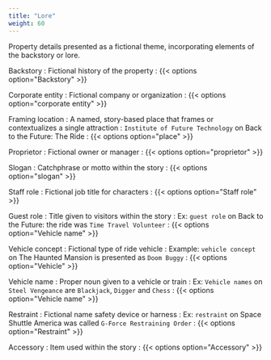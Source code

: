 ```yaml
---
title: "Lore"
weight: 60
---
```


Property details presented as a fictional theme, incorporating elements of the backstory or lore.

Backstory
: Fictional history of the property
: {{< options option="Backstory" >}}

Corporate entity
: Fictional company or organization
: {{< options option="corporate entity" >}}

Framing location
: A named, story-based place that frames or contextualizes a single attraction
: `Institute of Future Technology` on Back to the Future: The Ride
: {{< options option="place" >}}

Proprietor
: Fictional owner or manager
: {{< options option="proprietor" >}}

Slogan
: Catchphrase or motto within the story
: {{< options option="slogan" >}}

Staff role
: Fictional job title for characters
: {{< options option="Staff role" >}}

Guest role
: Title given to visitors within the story
: Ex: `guest role` on Back to the Future: the ride was `Time Travel Volunteer`
: {{< options option="Vehicle name" >}}

Vehicle concept
: Fictional type of ride vehicle
: Example: `vehicle concept` on The Haunted Mansion is presented as `Doom Buggy`
: {{< options option="Vehicle" >}}

Vehicle name
: Proper noun given to a vehicle or train
: Ex: `Vehicle names` on `Steel Vengeance` are `Blackjack`, `Digger` and `Chess`
: {{< options option="Vehicle name" >}}

Restraint
: Fictional name safety device or harness
: Ex: `restraint` on Space Shuttle America was called `G-Force Restraining Order`
: {{< options option="Restraint" >}}

Accessory
: Item used within the story
: {{< options option="Accessory" >}}